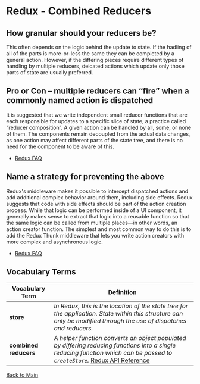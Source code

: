 # Redux - Combined Reducers

## How granular should your reducers be?

This often depends on the logic behind the update to state. If the hadling of all of the parts is more-or-less the same they can be completed by a general action. However, if the differing pieces require different types of handling by multiple reducers, deicated actions which update only those parts of state are usually preferred.

## Pro or Con – multiple reducers can “fire” when a commonly named action is dispatched

It is suggested that we write independent small reducer functions that are each responsible for updates to a specific slice of state, a practice called “reducer composition”. A given action can be handled by all, some, or none of them. The components remain decoupled from the actual data changes, as one action may affect different parts of the state tree, and there is no need for the component to be aware of this. 

- [Redux FAQ](https://redux.js.org/faq/actions)

## Name a strategy for preventing the above

Redux's middleware makes it possible to intercept dispatched actions and add additional complex behavior around them, including side effects. Redux suggests that code with side effects should be part of the action creation process. While that logic can be performed inside of a UI component, it generally makes sense to extract that logic into a reusable function so that the same logic can be called from multiple places—in other words, an action creator function. The simplest and most common way to do this is to add the Redux Thunk middleware that lets you write action creators with more complex and asynchronous logic. 

- [Redux FAQ](https://redux.js.org/faq/actions)


## Vocabulary Terms

| **Vocabulary Term** | **Definition** |
| --- | --- |
| **store** | *In Redux, this is the location of the state tree for the application. State within this structure can only be modified through the use of dispatches and reducers.* |
| **combined reducers** | *A helper function converts an object populated by differing reducing functions into a single reducing function which can be passed to `createStore`.* [Redux API Reference](https://redux.js.org/faq/actions) |


[Back to Main](../README.md)